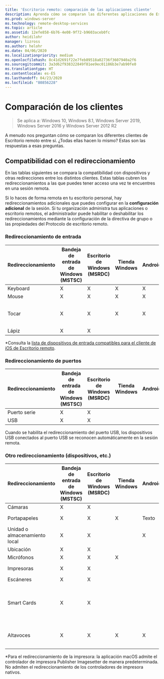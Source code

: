 ```yaml
---
title: 'Escritorio remoto: comparación de las aplicaciones cliente'
description: Aprenda cómo se comparan las diferentes aplicaciones de Escritorio remoto cuando se trata de las características y funciones admitidas.
ms.prod: windows-server
ms.technology: remote-desktop-services
ms.topic: article
ms.assetid: 12efe858-6b76-4e08-9f72-b9603aceb0fc
author: heidilohr
manager: lizross
ms.author: helohr
ms.date: 04/06/2020
ms.localizationpriority: medium
ms.openlocfilehash: 8c41d2691f22e7feb89518a02736f3607940a2f6
ms.sourcegitcommit: 3a3d62f938322849f81ee9ec01186b3e7ab90fe0
ms.translationtype: HT
ms.contentlocale: es-ES
ms.lasthandoff: 04/23/2020
ms.locfileid: "80856228"
---
```

# <a name="compare-the-clients"></a>Comparación de los clientes

>Se aplica a: Windows 10, Windows 8.1, Windows Server 2019, Windows Server 2016 y Windows Server 2012 R2

A menudo nos preguntan cómo se comparan los diferentes clientes de Escritorio remoto entre sí. ¿Todas ellas hacen lo mismo? Estas son las respuestas a esas preguntas.

## <a name="redirection-support"></a>Compatibilidad con el redireccionamiento

En las tablas siguientes se compara la compatibilidad con dispositivos y otras redirecciones entre los distintos clientes. Estas tablas cubren los redireccionamientos a las que puedes tener acceso una vez te encuentres en una sesión remota.

Si lo haces de forma remota en tu escritorio personal, hay redireccionamientos adicionales que puedes configurar en la **configuración adicional** de la sesión. Si tu organización administra tus aplicaciones o escritorio remotos, el administrador puede habilitar o deshabilitar los redireccionamientos mediante la configuración de la directiva de grupo o las propiedades del Protocolo de escritorio remoto.

### <a name="input-redirection"></a>Redireccionamiento de entrada

| Redireccionamiento | Bandeja de entrada de Windows</br>(MSTSC) | Escritorio de Windows</br>(MSRDC) | Tienda Windows | Android | iOS | macOS | Cliente web    |
|-------------|---------------------------|-----------------------------|---------------|---------|-----|-------|---------------|
| Keyboard    | X                         | X                           | X             | X       | X   | X     | X             |
| Mouse       | X                         | X                           | X             | X       | X\* | X     | X             |
| Tocar       | X                         | X                           | X             | X       | X   |       | X (excepto Internet Explorer) |
| Lápiz         | X                         | X                           |               |         |     |       |               |

*Consulta la [lista de dispositivos de entrada compatibles para el cliente de iOS de Escritorio remoto](remote-desktop-ios.md#supported-input-devices).

### <a name="port-redirection"></a>Redireccionamiento de puertos

| Redireccionamiento | Bandeja de entrada de Windows</br>(MSTSC) | Escritorio de Windows</br>(MSRDC) | Tienda Windows | Android | iOS | macOS | cliente web |
|-------------|---------------------------|-----------------------------|---------------|---------|-----|-------|------------|
| Puerto serie | X                         | X                           |               |         |     |       |            |
| USB         | X                         | X                           |               |         |     |       |            |

Cuando se habilita el redireccionamiento del puerto USB, los dispositivos USB conectados al puerto USB se reconocen automáticamente en la sesión remota.

### <a name="other-redirection-devices-etc"></a>Otro redireccionamiento (dispositivos, etc.)

| Redireccionamiento         | Bandeja de entrada de Windows</br>(MSTSC) | Escritorio de Windows</br>(MSRDC) | Tienda Windows | Android | iOS         | macOS                           | Cliente web    |
|---------------------|---------------------------|-----------------------------|---------------|---------|-------------|---------------------------------|---------------|
| Cámaras             | X                         | X                           |               |         |   X         | X                               |               |
| Portapapeles           | X                         | X                           | X             | Texto    | Texto, imágenes | X                               | texto          |
| Unidad o almacenamiento local | X                         | X                           |               | X       |   X        | X                               |               |
| Ubicación            | X                         | X                           |               |         |             |                                 |               |
| Micrófonos         | X                         | X                           | X             |         |  X          | X                               |               |
| Impresoras            | X                         | X                           |               |         |             | X (solo CUPS)                   | Impresión PDF     |
| Escáneres            | X                         | X                           |               |         |             |                                 |               |
| Smart Cards         | X                         | X                           |               |         |             | X (no es compatible con el inicio de sesión de Windows) |               |
| Altavoces            | X                         | X                           | X             | X       | X           | X                               | X (excepto Internet Explorer) |

*Para el redireccionamiento de la impresora: la aplicación macOS admite el controlador de impresora Publisher Imagesetter de manera predeterminada. No admiten el redireccionamiento de los controladores de impresora nativos.

